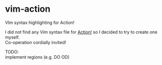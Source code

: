 # vim-action
VIm syntax highlighting for Action!

I did not find any Vim syntax file for [Action!](https://en.wikipedia.org/wiki/Action!_(programming_language)) so I decided to try to create one myself.  
Co-operation cordially invited!

TODO:  
implement regions (e.g. DO OD)


